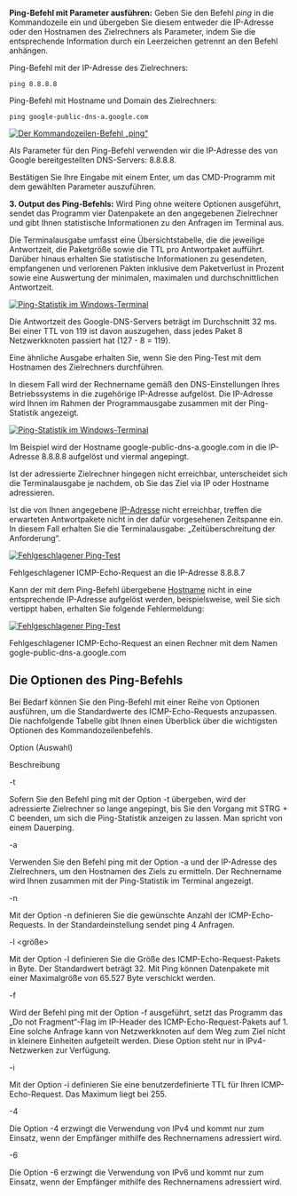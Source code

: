 **Ping-Befehl mit Parameter ausführen:** Geben Sie den Befehl _ping_ in die Kommandozeile ein und übergeben Sie diesem entweder die IP-Adresse oder den Hostnamen des Zielrechners als Parameter, indem Sie die entsprechende Information durch ein Leerzeichen getrennt an den Befehl anhängen.

Ping-Befehl mit der IP-Adresse des Zielrechners:

```mixed
ping 8.8.8.8
```

Ping-Befehl mit Hostname und Domain des Zielrechners:

```mixed
ping google-public-dns-a.google.com
```

[![Der Kommandozeilen-Befehl „ping“](https://www.ionos.de/digitalguide/fileadmin/DigitalGuide/Screenshots_2019/ping-befehl.png "Der Kommandozeilen-Befehl „ping“")](https://www.ionos.de/digitalguide/fileadmin/DigitalGuide/Screenshots_2019/ping-befehl.png)

Als Parameter für den Ping-Befehl verwenden wir die IP-Adresse des von Google bereitgestellten DNS-Servers: 8.8.8.8.

Bestätigen Sie Ihre Eingabe mit einem Enter, um das CMD-Programm mit dem gewählten Parameter auszuführen.

**3. Output des Ping-Befehls:** Wird Ping ohne weitere Optionen ausgeführt, sendet das Programm vier Datenpakete an den angegebenen Zielrechner und gibt Ihnen statistische Informationen zu den Anfragen im Terminal aus.

Die Terminalausgabe umfasst eine Übersichtstabelle, die die jeweilige Antwortzeit, die Paketgröße sowie die TTL pro Antwortpaket aufführt. Darüber hinaus erhalten Sie statistische Informationen zu gesendeten, empfangenen und verlorenen Pakten inklusive dem Paketverlust in Prozent sowie eine Auswertung der minimalen, maximalen und durchschnittlichen Antwortzeit.

[![Ping-Statistik im Windows-Terminal](https://www.ionos.de/digitalguide/fileadmin/DigitalGuide/Screenshots_2019/ping-statistik.png "Ping-Statistik im Windows-Terminal")](https://www.ionos.de/digitalguide/fileadmin/DigitalGuide/Screenshots_2019/ping-statistik.png)

Die Antwortzeit des Google-DNS-Servers beträgt im Durchschnitt 32 ms. Bei einer TTL von 119 ist davon auszugehen, dass jedes Paket 8 Netzwerkknoten passiert hat (127 - 8 = 119).

Eine ähnliche Ausgabe erhalten Sie, wenn Sie den Ping-Test mit dem Hostnamen des Zielrechners durchführen.

In diesem Fall wird der Rechnername gemäß den DNS-Einstellungen Ihres Betriebssystems in die zugehörige IP-Adresse aufgelöst. Die IP-Adresse wird Ihnen im Rahmen der Programmausgabe zusammen mit der Ping-Statistik angezeigt.

[![Ping-Statistik im Windows-Terminal](https://www.ionos.de/digitalguide/fileadmin/DigitalGuide/Screenshots_2019/ping-statistik-2.png "Ping-Statistik im Windows-Terminal")](https://www.ionos.de/digitalguide/fileadmin/DigitalGuide/Screenshots_2019/ping-statistik-2.png)

Im Beispiel wird der Hostname google-public-dns-a.google.com in die IP-Adresse 8.8.8.8 aufgelöst und viermal angepingt.

Ist der adressierte Zielrechner hingegen nicht erreichbar, unterscheidet sich die Terminalausgabe je nachdem, ob Sie das Ziel via IP oder Hostname adressieren.

Ist die von Ihnen angegebene [IP-Adresse](https://www.ionos.de/digitalguide/server/knowhow/was-ist-eine-ip-adresse/ "Was ist eine IP-Adresse?") nicht erreichbar, treffen die erwarteten Antwortpakete nicht in der dafür vorgesehenen Zeitspanne ein. In diesem Fall erhalten Sie die Terminalausgabe: „Zeitüberschreitung der Anforderung“.

[![Fehlgeschlagener Ping-Test](https://www.ionos.de/digitalguide/fileadmin/DigitalGuide/Screenshots_2019/fehlgeschlagener-ping-test.png "Fehlgeschlagener Ping-Test")](https://www.ionos.de/digitalguide/fileadmin/DigitalGuide/Screenshots_2019/fehlgeschlagener-ping-test.png)

Fehlgeschlagener ICMP-Echo-Request an die IP-Adresse 8.8.8.7

Kann der mit dem Ping-Befehl übergebene [Hostname](https://www.ionos.de/digitalguide/hosting/hosting-technik/hostname/ "Hostname") nicht in eine entsprechende IP-Adresse aufgelöst werden, beispielsweise, weil Sie sich vertippt haben, erhalten Sie folgende Fehlermeldung:

[![Fehlgeschlagener Ping-Test](https://www.ionos.de/digitalguide/fileadmin/DigitalGuide/Screenshots_2019/fehlgeschlagener-ping-test-2.png "Fehlgeschlagener Ping-Test")](https://www.ionos.de/digitalguide/fileadmin/DigitalGuide/Screenshots_2019/fehlgeschlagener-ping-test-2.png)

Fehlgeschlagener ICMP-Echo-Request an einen Rechner mit dem Namen gogle-public-dns-a.google.com

## Die Optionen des Ping-Befehls

Bei Bedarf können Sie den Ping-Befehl mit einer Reihe von Optionen ausführen, um die Standardwerte des ICMP-Echo-Requests anzupassen. Die nachfolgende Tabelle gibt Ihnen einen Überblick über die wichtigsten Optionen des Kommandozeilenbefehls.

Option (Auswahl)

Beschreibung

-t

Sofern Sie den Befehl ping mit der Option -t übergeben, wird der adressierte Zielrechner so lange angepingt, bis Sie den Vorgang mit STRG + C beenden, um sich die Ping-Statistik anzeigen zu lassen. Man spricht von einem Dauerping.

-a <ip>

Verwenden Sie den Befehl ping mit der Option -a und der IP-Adresse des Zielrechners, um den Hostnamen des Ziels zu ermitteln. Der Rechnername wird Ihnen zusammen mit der Ping-Statistik im Terminal angezeigt.

-n <anzahl>

Mit der Option -n definieren Sie die gewünschte Anzahl der ICMP-Echo-Requests. In der Standardeinstellung sendet ping 4 Anfragen.

-l <größe>

Mit der Option -l definieren Sie die Größe des ICMP-Echo-Request-Pakets in Byte. Der Standardwert beträgt 32. Mit Ping können Datenpakete mit einer Maximalgröße von 65.527 Byte verschickt werden.

-f

Wird der Befehl ping mit der Option -f ausgeführt, setzt das Programm das „Do not Fragment“-Flag im IP-Header des ICMP-Echo-Request-Pakets auf 1. Eine solche Anfrage kann von Netzwerkknoten auf dem Weg zum Ziel nicht in kleinere Einheiten aufgeteilt werden. Diese Option steht nur in IPv4-Netzwerken zur Verfügung.

-i <TTL>

Mit der Option -i definieren Sie eine benutzerdefinierte TTL für Ihren ICMP-Echo-Request. Das Maximum liegt bei 255.

-4

Die Option -4 erzwingt die Verwendung von IPv4 und kommt nur zum Einsatz, wenn der Empfänger mithilfe des Rechnernamens adressiert wird.

-6

Die Option -6 erzwingt die Verwendung von IPv6 und kommt nur zum Einsatz, wenn der Empfänger mithilfe des Rechnernamens adressiert wird.